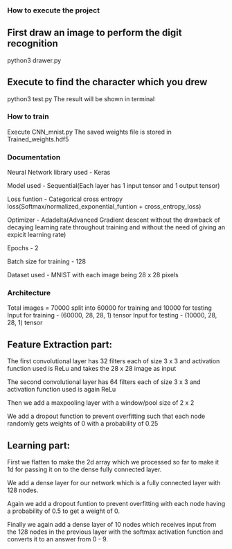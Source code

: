 ### How to execute the project

## First draw an image to perform the digit recognition
python3 drawer.py

## Execute to find the character which you drew
python3 test.py
The result will be shown in terminal
### How to train
Execute CNN_mnist.py
The saved weights file is stored in Trained_weights.hdf5

### Documentation
Neural Network library used - Keras

Model used - Sequential(Each layer has 1 input tensor and 1 output tensor)

Loss funtion - Categorical cross entropy loss(Softmax/normalized_exponential_funtion + cross_entropy_loss)

Optimizer - Adadelta(Advanced Gradient descent without the drawback of decaying learning rate throughout training and without the need of giving an expicit learning rate)

Epochs - 2

Batch size for training - 128

Dataset used - MNIST with each image being 28 x 28 pixels

### Architecture

Total images = 70000 split into 60000 for training and 10000 for testing
Input for training - (60000, 28, 28, 1) tensor
Input for testing - (10000, 28, 28, 1) tensor

## Feature Extraction part:

The first convolutional layer has 32 filters each of size 3 x 3
and activation function used is ReLu and takes the 28 x 28 image as input

The second convolutional layer has 64 filters each of size 3 x 3 and activation function used is again ReLu

Then we add a maxpooling layer with a window/pool size of 2 x 2

We add a dropout function to prevent overfitting such that each node randomly gets weights of 0 with a probability of 0.25
## Learning part:

First we flatten to make the 2d array which we processed so far to make it 1d for passing it on to the dense fully connected layer.

We add a dense layer for our network which is a fully connected layer with 128 nodes.

Again we add a dropout funtion to prevent overfitting with each node having a probability of 0.5 to get a weight of 0.

Finally we again add a dense layer of 10 nodes which receives input from the 128 nodes in the previous layer with the softmax activation function and converts it to an answer from 0 - 9.











